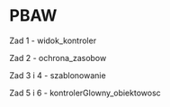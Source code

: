 # PBAW 
Zad 1 - widok_kontroler

Zad 2 - ochrona_zasobow

Zad 3 i 4 - szablonowanie 

Zad 5 i 6 - kontrolerGlowny_obiektowosc 
